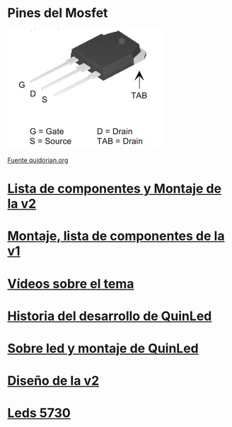 # Pines del Mosfet
![MOSFET_Terminal1.jpg](./images/MOSFET_Terminal1.jpg)

[Fuente quidorian.org](http://blog.quindorian.org/2016/07/esp8266-lighting-revisit-and-history-of-quinled.html/mosfet_terminal1/)

# [Lista de componentes y Montaje de la v2](http://blog.quindorian.org/2015/04/esp8266-wifi-led-dimmer-part-8-of-x-version-2-of-the-pcb-design.html/)

# [Montaje, lista de componentes de la v1](http://blog.quindorian.org/2014/12/esp8266-wifi-led-dimmer-part-1-of-x_30.html/)

# [Vídeos sobre el tema](https://www.youtube.com/channel/UCv7UOhZ2XuPwm9SN5oJsCjA/videos)

# [Historia del desarrollo de QuinLed](https://www.youtube.com/watch?v=pn6T2ED-ZpA)

# [Sobre led y montaje de QuinLed](http://blog.quindorian.org/2016/08/esp8266-led-lighting-board-files-and-components-list.html/)

# [Diseño de la v2](http://blog.quindorian.org/2015/04/esp8266-wifi-led-dimmer-part-8-of-x-version-2-of-the-pcb-design.html/)

# [Leds 5730](http://nergiza.com/led-smd-5730-es-mas-eficiente/)
